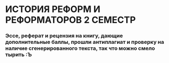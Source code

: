 # ИСТОРИЯ РЕФОРМ И РЕФОРМАТОРОВ 2 СЕМЕСТР

### Эссе, реферат и рецензия на книгу, дающие дополнительные баллы, прошли антиплагиат и проверку на наличие сгенерированного текста, так что можно смело тырить :Ъ